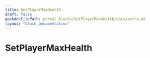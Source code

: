 ```yaml
---
title: SetPlayerMaxHealth
draft: false
geekdocFilePath: portal_blocks/SetPlayerMaxHealth/docs/extra.md
layout: "block_documentation"
---
```

# SetPlayerMaxHealth